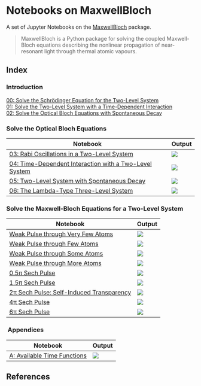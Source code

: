 # Notebooks on MaxwellBloch

A set of Jupyter Notebooks on the [MaxwellBloch](https://github.com/tommyogden/maxwellbloch/) package.

> MaxwellBloch is a Python package for solving the coupled Maxwell-Bloch
> equations describing the nonlinear propagation of near-resonant light through
> thermal atomic vapours.

## Index

### Introduction

[00: Solve the Schrödinger Equation for the Two-Level System][00]  
[01: Solve the Two-Level System with a Time-Dependent Interaction][01]  
[02: Solve the Optical Bloch Equations with Spontaneous Decay][02]  

### Solve the Optical Bloch Equations

| Notebook | Output |
| --- | --- |
| [03: Rabi Oscillations in a Two-Level System][03] | ![](images/03-ob-solve-two-rabi-oscillations.png) |
| [04: Time-Dependent Interaction with a Two-Level System][04] | ![](images/04-ob-solve-two-tfunc-square.png) |
| [05: Two-Level System with Spontaneous Decay][05] | ![](images/05-ob-solve-two-tfunc-square-decay.png) |
| [06: The Lambda-Type Three-Level System][06] | ![](images/06-ob-solve-lamda-on-resonance.png) |

### Solve the Maxwell-Bloch Equations for a Two-Level System

| Notebook | Output |
| --- | --- |
| [Weak Pulse through Very Few Atoms][wpfa] | ![](images/mb-solve-two-weak-pulse-very-few-atoms.png)
| [Weak Pulse through Few Atoms][wpfa] | ![](images/mb-solve-two-weak-pulse-few-atoms.png)
| [Weak Pulse through Some Atoms][wpsa] | ![](images/mb-solve-two-weak-pulse-some-atoms.png) |
| [Weak Pulse through More Atoms][wpma] | ![](images/mb-solve-two-weak-pulse-more-atoms.png) |
| [0.5π Sech Pulse][sech-0.5] | ![](images/mb-solve-two-sech-0.5pi.png) |
| [1.5π Sech Pulse][sech-1.5] | ![](images/mb-solve-two-sech-1.5pi.png) |
| [2π Sech Pulse: Self-Induced Transparency][sech-2] | ![](images/mb-solve-two-sech-2pi.png) |
| [4π Sech Pulse][sech-4] | ![](images/mb-solve-two-sech-4pi.png) |
| [6π Sech Pulse][sech-6] | ![](images/mb-solve-two-sech-6pi.png) |

###  Appendices

| Notebook | Output |
| --- | --- |
| [A: Available Time Functions][A] | ![](images/A-available-time-functions.png) |

<!-- [B: Loading from JSON Files and Saving to QuTiP Files][B] -->

## References

[00]: 00-solve-the-schroedinger-equation-for-the-two-level-system.ipynb
[01]: 01-solve-the-two-level-system-with-time-dependent-interaction.ipynb
[02]: 02-solving-the-optical-bloch-equations.ipynb

[03]: 03-ob-solve-two-rabi-oscillations.ipynb
[04]: 04-ob-solve-two-tfunc-square.ipynb
[05]: 05-ob-solve-two-tfunc-square-decay.ipynb

[06]: 06-ob-solve-lamda-on-resonance.ipynb

[wpvfa]: mb-solve-two-weak-pulse-very-few-atoms.ipynb
[wpfa]: mb-solve-two-weak-pulse-few-atoms.ipynb
[wpsa]: mb-solve-two-weak-pulse-some-atoms.ipynb
[wpma]: mb-solve-two-weak-pulse-more-atoms.ipynb

[sech-0.5]: mb-solve-two-sech-0.5pi.ipynb
[sech-1.5]: mb-solve-two-sech-1.5pi.ipynb
[sech-2]: mb-solve-two-sech-2pi.ipynb
[sech-4]: mb-solve-two-sech-4pi.ipynb
[sech-6]: mb-solve-two-sech-6pi.ipynb

[A]: A-available-time-functions.ipynb
<!-- [B]: B-loading-from-json-and-saving-qu.ipynb -->